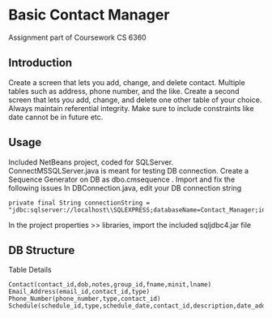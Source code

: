 # Basic Contact Manager
Assignment part of Coursework CS 6360

## Introduction
Create a screen that lets you add, change, and delete contact.
Multiple tables such as address, phone number, and the like.
Create a second screen that lets you add, change, and delete one other table of your choice.
Always maintain referential integrity.
Make sure to include constraints like date cannot be in future etc.

## Usage
Included NetBeans project, coded for SQLServer. ConnectMSSQLServer.java is meant for testing DB connection.
Create a Sequence Generator on DB as dbo.cmsequence .
Import and fix the following issues
In DBConnection.java, edit your DB connection string

	private final String connectionString = "jdbc:sqlserver://localhost\\SQLEXPRESS;databaseName=Contact_Manager;integratedSecurity=true";
	
In the project properties >> libraries, import the included sqljdbc4.jar file

## DB Structure
Table Details

	Contact(contact_id,dob,notes,group_id,fname,minit,lname)
	Email_Address(email_id,contact_id,type)
	Phone_Number(phone_number,type,contact_id)
	Schedule(schedule_id,type,schedule_date,contact_id,description,date_added)